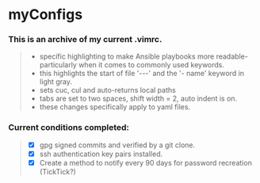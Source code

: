 # myConfigs
### This is an archive of my current .vimrc.  
  > - specific highlighting to make Ansible playbooks more readable- particularly when it comes to commonly used keywords. 
  > - this highlights the start of file '---' and the '- name' keyword in light gray. 
  > - sets cuc, cul and auto-returns local paths
  > - tabs are set to two spaces, shift width = 2, auto indent is on. 
  > - these changes specifically apply to yaml files. 

### Current conditions completed:
  > - [x] gpg signed commits and verified by a git clone.
  > - [x] ssh authentication key pairs installed.
> - [x] Create a method to notify every 90 days for password recreation (TickTick?)
